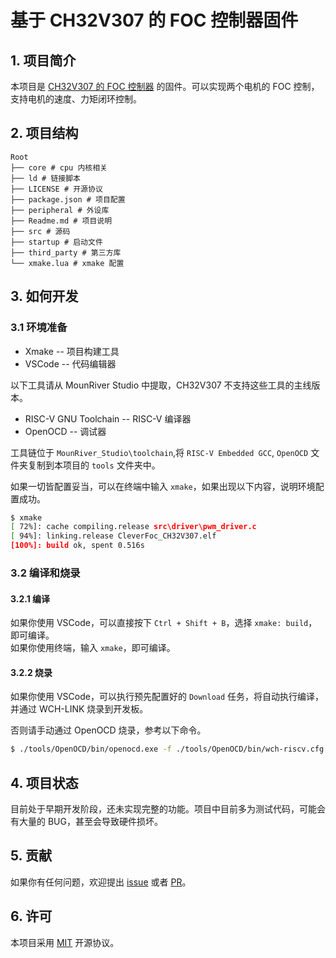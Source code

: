 # 基于 CH32V307 的 FOC 控制器固件

## 1. 项目简介

本项目是 [CH32V307 的 FOC 控制器](https://github.com/LIUYIXIEYANG/CH32V307-Dual-brushless-motor-drive) 的固件。可以实现两个电机的 FOC 控制，支持电机的速度、力矩闭环控制。

## 2. 项目结构

```
Root
├── core # cpu 内核相关
├── ld # 链接脚本
├── LICENSE # 开源协议
├── package.json # 项目配置
├── peripheral # 外设库
├── Readme.md # 项目说明
├── src # 源码
├── startup # 启动文件
├── third_party # 第三方库
└── xmake.lua # xmake 配置
```

## 3. 如何开发

### 3.1 环境准备

- Xmake -- 项目构建工具
- VSCode -- 代码编辑器

以下工具请从 MounRiver Studio 中提取，CH32V307 不支持这些工具的主线版本。

- RISC-V GNU Toolchain -- RISC-V 编译器
- OpenOCD -- 调试器

工具链位于 `MounRiver_Studio\toolchain`,将 `RISC-V Embedded GCC`, `OpenOCD` 文件夹复制到本项目的 `tools` 文件夹中。

如果一切皆配置妥当，可以在终端中输入 `xmake`，如果出现以下内容，说明环境配置成功。

```bash
$ xmake
[ 72%]: cache compiling.release src\driver\pwm_driver.c
[ 94%]: linking.release CleverFoc_CH32V307.elf
[100%]: build ok, spent 0.516s
```

### 3.2 编译和烧录

#### 3.2.1 编译

如果你使用 VSCode，可以直接按下 `Ctrl + Shift + B`，选择 `xmake: build`，即可编译。    
如果你使用终端，输入 `xmake`，即可编译。

#### 3.2.2 烧录

如果你使用 VSCode，可以执行预先配置好的 `Download` 任务，将自动执行编译，并通过 WCH-LINK 烧录到开发板。

否则请手动通过 OpenOCD 烧录，参考以下命令。

```bash
$ ./tools/OpenOCD/bin/openocd.exe -f ./tools/OpenOCD/bin/wch-riscv.cfg -c init -c halt -c 'flash write_image erase ./build/cross/riscv/release/CleverFoc_CH32V307.hex' -c reset -c shutdown
```

## 4. 项目状态

目前处于早期开发阶段，还未实现完整的功能。项目中目前多为测试代码，可能会有大量的 BUG，甚至会导致硬件损坏。

## 5. 贡献

如果你有任何问题，欢迎提出 [issue](https://github.com/CleverFoc/CleverFoc-CH32V307/issues) 或者 [PR](https://github.com/CleverFoc/CleverFoc-CH32V307/pulls)。

## 6. 许可

本项目采用 [MIT](https://opensource.org/license/mit/) 开源协议。    

